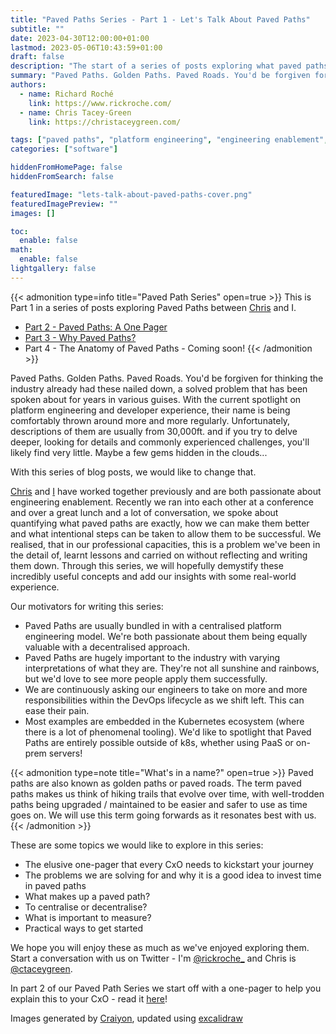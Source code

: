 ```yaml
---
title: "Paved Paths Series - Part 1 - Let's Talk About Paved Paths"
subtitle: ""
date: 2023-04-30T12:00:00+01:00
lastmod: 2023-05-06T10:43:59+01:00
draft: false
description: "The start of a series of posts exploring what paved paths mean in software engineering"
summary: "Paved Paths. Golden Paths. Paved Roads. You'd be forgiven for thinking the industry already had these nailed down, a solved problem that has been spoken about for years in various guises. This is part 1 of a series exploring all aspects of Paved Paths."
authors:
  - name: Richard Roché
    link: https://www.rickroche.com/
  - name: Chris Tacey-Green
    link: https://christaceygreen.com/

tags: ["paved paths", "platform engineering", "engineering enablement", "paved paths series"]
categories: ["software"]

hiddenFromHomePage: false
hiddenFromSearch: false

featuredImage: "lets-talk-about-paved-paths-cover.png"
featuredImagePreview: ""
images: []

toc:
  enable: false
math:
  enable: false
lightgallery: false
---
```


{{< admonition type=info title="Paved Path Series" open=true >}}
This is Part 1 in a series of posts exploring Paved Paths between [Chris](https://christaceygreen.com/) and I.
- [Part 2 - Paved Paths: A One Pager](https://christaceygreen.com/blog/paved-paths-series-part-2-a-one-pager)
- [Part 3 - Why Paved Paths?](/2023/05/paved-paths-series-part-3-why-paved-paths/)
- Part 4 - The Anatomy of Paved Paths - Coming soon!
{{< /admonition >}}

Paved Paths. Golden Paths. Paved Roads. You'd be forgiven for thinking the industry already had these nailed down, a solved problem that has been spoken about for years in various guises. With the current spotlight on platform engineering and developer experience, their name is being comfortably thrown around more and more regularly. Unfortunately, descriptions of them are usually from 30,000ft. and if you try to delve deeper, looking for details and commonly experienced challenges, you'll likely find very little. Maybe a few gems hidden in the clouds...

With this series of blog posts, we would like to change that.

[Chris](https://christaceygreen.com/)  and [I](https://www.rickroche.com/) have worked together previously and are both passionate about engineering enablement. Recently we ran into each other at a conference and over a great lunch and a lot of conversation, we spoke about quantifying what paved paths are exactly, how we can make them better and what intentional steps can be taken to allow them to be successful. We realised, that in our professional capacities, this is a problem we've been in the detail of, learnt lessons and carried on without reflecting and writing them down. Through this series, we will hopefully demystify these incredibly useful concepts and add our insights with some real-world experience.

Our motivators for writing this series:
- Paved Paths are usually bundled in with a centralised platform engineering model. We're both passionate about them being equally valuable with a decentralised approach.
- Paved Paths are hugely important to the industry with varying interpretations of what they are. They're not all sunshine and rainbows, but we'd love to see more people apply them successfully.
- We are continuously asking our engineers to take on more and more responsibilities within the DevOps lifecycle as we shift left. This can ease their pain.
- Most examples are embedded in the Kubernetes ecosystem (where there is a lot of phenomenal tooling). We'd like to spotlight that Paved Paths are entirely possible outside of k8s, whether using PaaS or on-prem servers!


{{< admonition type=note title="What's in a name?" open=true >}}
Paved paths are also known as golden paths or paved roads. The term paved paths makes us think of hiking trails that evolve over time, with well-trodden paths being upgraded / maintained to be easier and safer to use as time goes on. We will use this term going forwards as it resonates best with us.
{{< /admonition >}}

These are some topics we would like to explore in this series:
- The elusive one-pager that every CxO needs to kickstart your journey
- The problems we are solving for and why it is a good idea to invest time in paved paths
- What makes up a paved path?
- To centralise or decentralise?
- What is important to measure?
- Practical ways to get started

We hope you will enjoy these as much as we've enjoyed exploring them. Start a conversation with us on Twitter - I'm [@rickroche_](https://twitter.com/rickroche_) and Chris is [@ctaceygreen](https://twitter.com/ctaceygreen).

In part 2 of our Paved Path Series we start off with a one-pager to help you explain this to your CxO - read it [here](https://christaceygreen.com/blog/paved-paths-series-part-2-a-one-pager)!

Images generated by [Craiyon](https://www.craiyon.com/), updated using [excalidraw](https://github.com/excalidraw/excalidraw)
